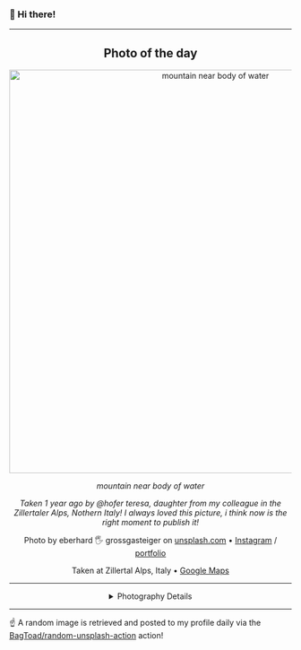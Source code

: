 ### 👋 Hi there!

----
<div align="center">

## Photo of the day
  
  <a href="https://unsplash.com/photos/mountain-near-body-of-water-cs0sK0gzqCU"><img width="720" src="https://images.unsplash.com/photo-1502481851512-e9e2529bfbf9?crop=entropy&cs=tinysrgb&fit=max&fm=jpg&ixid=M3w1NTI0NDl8MHwxfHJhbmRvbXx8fHx8fHx8fDE3MDc0NTg0MzR8&ixlib=rb-4.0.3&q=80&w=1080" alt="mountain near body of water"></a>
  
  <em>mountain near body of water</em>
  
  <em>Taken 1 year ago by @hofer teresa, daughter from my colleague in the Zillertaler Alps, Nothern Italy! I always loved this picture, i think now is the right moment to publish it!</em>

  Photo by eberhard 🖐 grossgasteiger on [unsplash.com](https://unsplash.com/) • [Instagram](https://instagram.com/eberhard_grossgasteiger) / [portfolio](https://narrateography.art)
  
  Taken at Zillertal Alps, Italy • [Google Maps](https://www.google.com/maps/search/?api=1&query=47.022447,11.9016289)
  
  ---
  
<details>
<summary>Photography Details</summary>
  
| Parameter     | Value |
| ------------- | ----- |
| Camera Model  | Canon EOS 70D |
| Exposure Time | 20 |
| Aperture      | 2.8 |
| Focal Length  | 14.0 |
| ISO           | 800 |
| Location      | Zillertal Alps, Italy (Italy) |
| Coordinates   | Latitude 47.022447, Longitude 11.9016289 |

### Map

```geojson
        {
            "type": "FeatureCollection",
            "features": [
                {
                    "type": "Feature",
                    "properties": {},
                    "geometry": {
                        "coordinates": [
                            11.9016289,
                            47.022447
                        ],
                        "type": "Point"
                    },
                    "id": 1
                },
                {
                    "type": "Feature",
                    "properties": {},
                    "geometry": {
                        "coordinates": [
                            [
                                12.201628900000001,
                                47.322447
                            ],
                            [
                                12.201628900000001,
                                46.722447
                            ],
                            [
                                11.6016289,
                                46.722447
                            ],
                            [
                                11.6016289,
                                47.322447
                            ],
                            [
                                12.201628900000001,
                                47.322447
                            ]
                        ],
                        "type": "LineString"
                    }
                }
            ]
        }
```

</details>

</div>

----

☝️ A random image is retrieved and posted to my profile daily via the [BagToad/random-unsplash-action](https://github.com/BagToad/random-unsplash-action) action!
